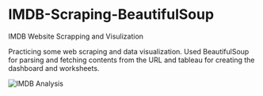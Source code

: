 # IMDB-Scraping-BeautifulSoup
IMDB Website Scrapping and Visulization

Practicing some web scraping and data visualization. Used BeautifulSoup for parsing and fetching contents from the URL and tableau for creating the dashboard and worksheets.

![IMDB Analysis](https://user-images.githubusercontent.com/52834981/180662258-ec1bd502-2644-4d01-b88a-60ad8c3120d0.png)

